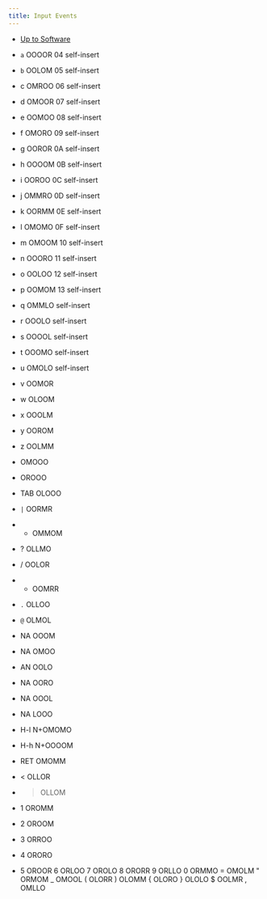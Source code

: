 ```yaml
---
title: Input Events
---
```


- [Up to Software](software)

- `a` OOOOR 04 self-insert
- `b` OOLOM 05 self-insert
- c OMROO 06 self-insert
- d OMOOR 07 self-insert
- e OOMOO 08 self-insert
- f OMORO 09 self-insert
- g OOROR 0A self-insert
- h OOOOM 0B self-insert
- i OOROO 0C self-insert
- j OMMRO 0D self-insert
- k OORMM 0E self-insert
- l OMOMO 0F self-insert
- m OMOOM 10 self-insert
- n OOORO 11 self-insert
- o OOLOO 12 self-insert
- p OOMOM 13 self-insert
- q OMMLO self-insert
- r OOOLO self-insert
- s OOOOL self-insert
- t OOOMO self-insert
- u OMOLO self-insert
- v OOMOR 
- w OLOOM
- x OOOLM
- y OOROM
- z OOLMM
- <space> OMOOO
- <backspace> OROOO
- TAB OLOOO
- `|` OORMR
- - OMMOM
- ? OLLMO
- / OOLOR
- * OOMRR 
- `.` OLLOO
- `@` OLMOL

- <down> NA OOOM
- <up> NA OMOO
- <right> AN OOLO
- <left> NA OORO 

- <pagedown> NA OOOL
- <pageup> NA LOOO

- H-l N+OMOMO 
- H-h N+OOOOM

- RET OMOMM
- < OLLOR
- > OLLOM

- 1 OROMM
- 2 OROOM
- 3 ORROO
- 4 ORORO
- 5 OROOR
      6 ORLOO 7 OROLO 8 ORORR 9 ORLLO 0 ORMMO = OMOLM " ORMOM _ OMOOL ( OLORR
      ) OLOMM { OLORO } OLOLO $ OOLMR , OMLLO
